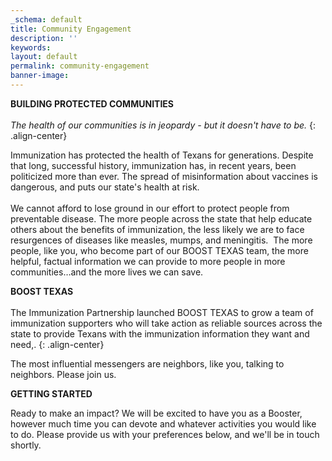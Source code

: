 ```yaml
---
_schema: default
title: Community Engagement
description: ''
keywords:
layout: default
permalink: community-engagement
banner-image:
---
```

**BUILDING PROTECTED COMMUNITIES**<br>*​​​<br>The health of our communities is in jeopardy - but it doesn't have to be.*
{: .align-center}

Immunization has protected the health of Texans for generations. Despite that long, successful history, immunization has, in recent years, been politicized more than ever. The spread of misinformation about vaccines is dangerous, and puts our state's health at risk.<br><br>We cannot afford to lose ground in our effort to protect people from preventable disease. The more people across the state that help educate others about the benefits of immunization, the less likely we are to face resurgences of diseases like measles, mumps, and meningitis.&nbsp; The more people, like you, who become part of our BOOST TEXAS team, the more helpful, factual information we can provide to more people in more communities…and the more lives we can save.

**BOOST TEXAS**<br><br>The Immunization Partnership launched BOOST TEXAS to grow a team of immunization supporters who will take action as reliable sources across the state to provide Texans with the immunization information they want and need,.
{: .align-center}

The most influential messengers are neighbors, like you, talking to neighbors. Please join us.

**GETTING STARTED**

Ready to make an impact? We will be excited to have you as a Booster, however much time you can devote and whatever activities you would like to do. Please provide us with your preferences below, and we'll be in touch shortly.&nbsp;&nbsp;

<div class="cms-embed" data-cms-embed="PHNjcmlwdCBzcmM9aHR0cHM6Ly9jZG4udmlydHVvdXNzb2Z0d2FyZS5jb20vdmlydHVvdXMuZW1iZWQubWluLmpzIGRhdGEgLSB2Zm9ybT0iRDhENTJEQzEtREU2MC00RUM5LTg0RjItRkUzNUI1REY3Q0FBIiBkYXRhIC0gb3JnSWQ9IjM4MzIiIGRhdGEgLSBpc0dpdmluZz0iZmFsc2UiIGRhdGEgLSBkZXBlbmRlbmNpZXM9IltdIj48L3NjcmlwdD4="><script src="https:"></script></div>